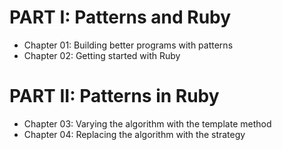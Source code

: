 # PART I: Patterns and Ruby

- Chapter 01: Building better programs with patterns
- Chapter 02: Getting started with Ruby

# PART II: Patterns in Ruby

- Chapter 03: Varying the algorithm with the template method
- Chapter 04: Replacing the algorithm with the strategy
